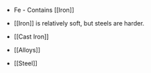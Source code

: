  - Fe - Contains [[Iron]]
 - [[Iron]] is relatively soft, but steels are harder.
  - [[Cast Iron]]

 - [[Alloys]]
 - [[Steel]]